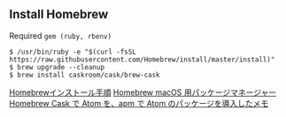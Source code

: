 ## Install Homebrew

Required `gem (ruby, rbenv)`

```
$ /usr/bin/ruby -e "$(curl -fsSL https://raw.githubusercontent.com/Homebrew/install/master/install)"
$ brew upgrade --cleanup
$ brew install caskroom/cask/brew-cask
```

[Homebrewインストール手順](https://qiita.com/rabbit1013/items/1494cf345ff172c3b9cd)
[Homebrew macOS 用パッケージマネージャー](https://brew.sh/index_ja.html)
[Homebrew Cask で Atom を、apm で Atom のパッケージを導入したメモ](https://qiita.com/hkusu/items/f41f5566e1040147f1fc)
